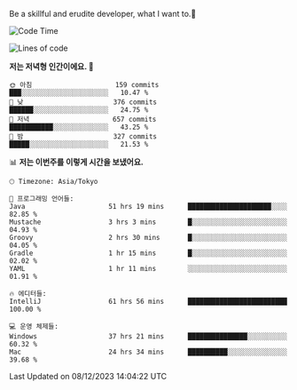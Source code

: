 Be a skillful and erudite developer, what I want to.👶

<!--START_SECTION:waka-->
![Code Time](http://img.shields.io/badge/Code%20Time-324%20hrs%2025%20mins-blue)

![Lines of code](https://img.shields.io/badge/%EC%A0%80%EB%8A%94%20%EC%97%AC%ED%83%9C%EA%B9%8C%EC%A7%80%20-744.5%20thousand%20%EC%A4%84%EC%9D%98%20%EC%BD%94%EB%93%9C%EB%A5%BC%20%EC%9E%91%EC%84%B1%ED%96%88%EC%96%B4%EC%9A%94.-blue)

**저는 저녁형 인간이에요. 🦉** 

```text
🌞 아침                     159 commits         ███░░░░░░░░░░░░░░░░░░░░░░   10.47 % 
🌆 낮　                     376 commits         ██████░░░░░░░░░░░░░░░░░░░   24.75 % 
🌃 저녁                     657 commits         ███████████░░░░░░░░░░░░░░   43.25 % 
🌙 밤　                     327 commits         █████░░░░░░░░░░░░░░░░░░░░   21.53 % 
```


📊 **저는 이번주를 이렇게 시간을 보냈어요.** 

```text
🕑︎ Timezone: Asia/Tokyo

💬 프로그래밍 언어들: 
Java                     51 hrs 19 mins      █████████████████████░░░░   82.85 % 
Mustache                 3 hrs 3 mins        █░░░░░░░░░░░░░░░░░░░░░░░░   04.93 % 
Groovy                   2 hrs 30 mins       █░░░░░░░░░░░░░░░░░░░░░░░░   04.05 % 
Gradle                   1 hr 15 mins        █░░░░░░░░░░░░░░░░░░░░░░░░   02.02 % 
YAML                     1 hr 11 mins        ░░░░░░░░░░░░░░░░░░░░░░░░░   01.91 % 

🔥 에디터들: 
IntelliJ                 61 hrs 56 mins      █████████████████████████   100.00 % 

💻 운영 체제들: 
Windows                  37 hrs 21 mins      ███████████████░░░░░░░░░░   60.32 % 
Mac                      24 hrs 34 mins      ██████████░░░░░░░░░░░░░░░   39.68 % 
```


 Last Updated on 08/12/2023 14:04:22 UTC
<!--END_SECTION:waka-->
